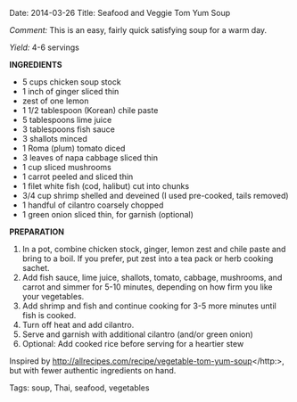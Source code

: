 Date: 2014-03-26
Title: Seafood and Veggie Tom Yum Soup

*Comment:* This is an easy, fairly quick satisfying soup for a warm day.

*Yield:* 4-6 servings

__INGREDIENTS__

* 5 cups chicken soup stock
* 1 inch of ginger sliced thin
* zest of one lemon
* 1 1/2 tablespoon (Korean) chile paste
* 5 tablespoons lime juice
* 3 tablespoons fish sauce
* 3 shallots minced
* 1 Roma (plum) tomato diced
* 3 leaves of napa cabbage sliced thin
* 1 cup sliced mushrooms
* 1 carrot peeled and sliced thin
* 1 filet white fish (cod, halibut) cut into chunks
* 3/4 cup shrimp shelled and deveined (I used pre-cooked, tails removed)
* 1 handful of cilantro coarsely chopped
* 1 green onion sliced thin, for garnish (optional)

__PREPARATION__

1. In a pot, combine chicken stock, ginger, lemon zest and chile paste and bring to a boil. If you prefer, put zest into a tea pack or herb cooking sachet.
2. Add fish sauce, lime juice, shallots, tomato, cabbage, mushrooms, and carrot and simmer for 5-10 minutes, depending on how firm you like your vegetables.
3. Add shrimp and fish and continue cooking for 3-5 more minutes until fish is cooked.
4. Turn off heat and add cilantro.
5. Serve and garnish with additional cilantro (and/or green onion)
6. Optional: Add cooked rice before serving for a heartier stew

Inspired by <http://allrecipes.com/recipe/vegetable-tom-yum-soup></http:>, but with fewer authentic ingredients on hand.

Tags: soup, Thai, seafood, vegetables